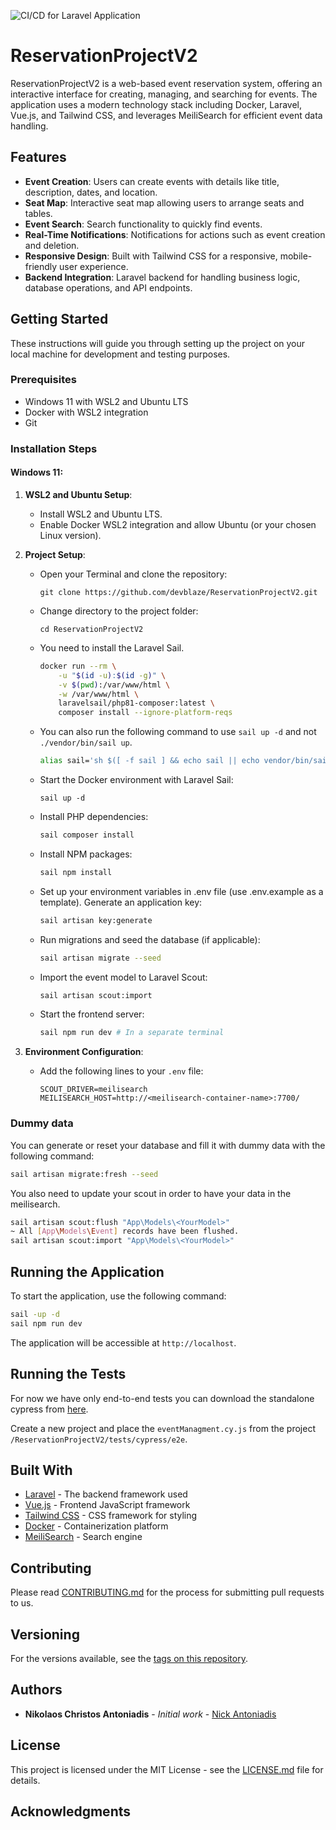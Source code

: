 ![CI/CD for Laravel Application](https://github.com/devblaze/ReservationProjectV2/actions/workflows/cicd.yml/badge.svg)

# ReservationProjectV2

ReservationProjectV2 is a web-based event reservation system, offering an interactive interface for creating, managing, and searching for events. The application uses a modern technology stack including Docker, Laravel, Vue.js, and Tailwind CSS, and leverages MeiliSearch for efficient event data handling.

## Features

- **Event Creation**: Users can create events with details like title, description, dates, and location.
- **Seat Map**: Interactive seat map allowing users to arrange seats and tables.
- **Event Search**: Search functionality to quickly find events.
- **Real-Time Notifications**: Notifications for actions such as event creation and deletion.
- **Responsive Design**: Built with Tailwind CSS for a responsive, mobile-friendly user experience.
- **Backend Integration**: Laravel backend for handling business logic, database operations, and API endpoints.

## Getting Started

These instructions will guide you through setting up the project on your local machine for development and testing purposes.

### Prerequisites

- Windows 11 with WSL2 and Ubuntu LTS
- Docker with WSL2 integration
- Git

### Installation Steps

#### Windows 11:

1. **WSL2 and Ubuntu Setup**:
    - Install WSL2 and Ubuntu LTS.
    - Enable Docker WSL2 integration and allow Ubuntu (or your chosen Linux version).

2. **Project Setup**:
   - Open your Terminal and clone the repository:
     ```
     git clone https://github.com/devblaze/ReservationProjectV2.git
     ```
   - Change directory to the project folder:
     ```
     cd ReservationProjectV2
     ```
   - You need to install the Laravel Sail.
       ```bash
       docker run --rm \
           -u "$(id -u):$(id -g)" \
           -v $(pwd):/var/www/html \
           -w /var/www/html \
           laravelsail/php81-composer:latest \
           composer install --ignore-platform-reqs 
       ```
   - You can also run the following command to use `sail up -d` and not `./vendor/bin/sail up`.
       ```bash
       alias sail='sh $([ -f sail ] && echo sail || echo vendor/bin/sail)' 
       ```
     
   - Start the Docker environment with Laravel Sail:
     ```
     sail up -d
     ```
  
   - Install PHP dependencies:
     ```bash
     sail composer install
     ```
   - Install NPM packages:
     ```bash
     sail npm install
     ```
   - Set up your environment variables in .env file (use .env.example as a template).
     Generate an application key:
     ```bash
     sail artisan key:generate
     ```
   - Run migrations and seed the database (if applicable):
     ```bash
     sail artisan migrate --seed
     ```

   - Import the event model to Laravel Scout:
     ```bash
     sail artisan scout:import
     ```
     
   - Start the frontend server:
     ```bash
     sail npm run dev # In a separate terminal
     ```

3. **Environment Configuration**:
    - Add the following lines to your `.env` file:
      ```dotenv
      SCOUT_DRIVER=meilisearch
      MEILISEARCH_HOST=http://<meilisearch-container-name>:7700/
      ```
### Dummy data
You can generate or reset your database and fill it with dummy data with the following command:
```bash
sail artisan migrate:fresh --seed
```

You also need to update your scout in order to have your data in the meilisearch.
```bash
sail artisan scout:flush "App\Models\<YourModel>"
~ All [App\Models\Event] records have been flushed.
sail artisan scout:import "App\Models\<YourModel>"
```

## Running the Application

To start the application, use the following command:
```bash
sail -up -d
sail npm run dev
```
The application will be accessible at `http://localhost`.

## Running the Tests
For now we have only end-to-end tests you can download the standalone cypress from [here](https://www.cypress.io/).

Create a new project and place the `eventManagment.cy.js` from the project `/ReservationProjectV2/tests/cypress/e2e`.

## Built With

- [Laravel](https://laravel.com/) - The backend framework used
- [Vue.js](https://vuejs.org/) - Frontend JavaScript framework
- [Tailwind CSS](https://tailwindcss.com/) - CSS framework for styling
- [Docker](https://www.docker.com/) - Containerization platform
- [MeiliSearch](https://www.meilisearch.com/) - Search engine

## Contributing

Please read [CONTRIBUTING.md](https://github.com/devblaze/ReservationProjectV2/CONTRIBUTING.md) for the process for submitting pull requests to us.

## Versioning

For the versions available, see the [tags on this repository](https://github.com/devblaze/ReservationProjectV2/tags).

## Authors

- **Nikolaos Christos Antoniadis** - _Initial work_ - [Nick Antoniadis](https://github.com/devblaze)

## License

This project is licensed under the MIT License - see the [LICENSE.md](LICENSE.md) file for details.

## Acknowledgments

